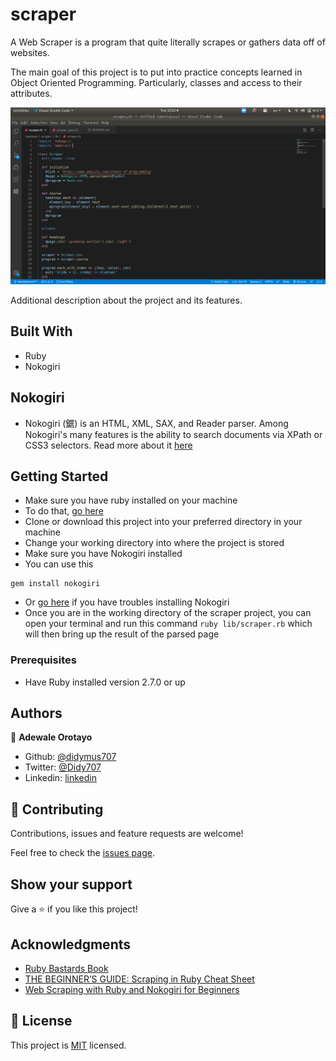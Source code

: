 # scraper
A Web Scraper is a program that quite literally scrapes or gathers data off of websites.

The main goal of this project is to put into practice concepts learned in Object
Oriented Programming. Particularly,
classes and access to their attributes.

![screenshot](./scraper.png)

Additional description about the project and its features.

## Built With

- Ruby
- Nokogiri

## Nokogiri

* Nokogiri (鋸) is an HTML, XML, SAX, and Reader parser. Among Nokogiri's many features is the ability to search documents via XPath or CSS3 selectors.
Read more about it [here](https://github.com/sparklemotion/nokogiri)

## Getting Started

- Make sure you have ruby installed on your machine
- To do that, [go here](https://www.ruby-lang.org/en/documentation/installation/)
- Clone or download this project into your preferred directory in your machine
- Change your working directory into where the project is stored
- Make sure you have Nokogiri installed
- You can use this 
```
gem install nokogiri
``` 
- Or [go here](https://github.com/sparklemotion/nokogiri) if you have troubles installing Nokogiri
- Once you are in the working directory of the scraper project, you can open your terminal and run this command ```ruby lib/scraper.rb``` which will then bring up the result of the parsed page

### Prerequisites

- Have Ruby installed version 2.7.0 or up

## Authors
👤 **Adewale Orotayo**

- Github: [@didymus707](https://github.com/didymus707)
- Twitter: [@Didy707](https://twitter.com/didy707)
- Linkedin: [linkedin](https://linkedin.com/adewale-thomas-orotayo)

## 🤝 Contributing

Contributions, issues and feature requests are welcome!

Feel free to check the [issues page](https://github.com/jubaan/m__oop__tic-tac-toe/issues?q=is%3Aissue+is%3Aopen+sort%3Aupdated-desc).

## Show your support

Give a ⭐️ if you like this project!

## Acknowledgments

- [Ruby Bastards Book](http://ruby.bastardsbook.com/toc/)
- [THE BEGINNER’S GUIDE: Scraping in Ruby Cheat Sheet](https://medium.com/@LindaVivah/the-beginner-s-guide-scraping-in-ruby-cheat-sheet-c4f9c26d1b8c)
- [Web Scraping with Ruby and Nokogiri for Beginners](https://www.distilled.net/nokogiri-and-ruby-web-scraping/)

## 📝 License

This project is [MIT](LICENSE.md) licensed.
